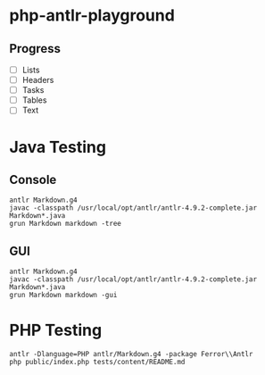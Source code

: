 # php-antlr-playground

## Progress
- [ ] Lists
- [ ] Headers
- [ ] Tasks
- [ ] Tables
- [ ] Text

# Java Testing

## Console
```
antlr Markdown.g4
javac -classpath /usr/local/opt/antlr/antlr-4.9.2-complete.jar Markdown*.java
grun Markdown markdown -tree
```

## GUI
```
antlr Markdown.g4
javac -classpath /usr/local/opt/antlr/antlr-4.9.2-complete.jar Markdown*.java
grun Markdown markdown -gui
```

# PHP Testing
```
antlr -Dlanguage=PHP antlr/Markdown.g4 -package Ferror\\Antlr
php public/index.php tests/content/README.md
```
